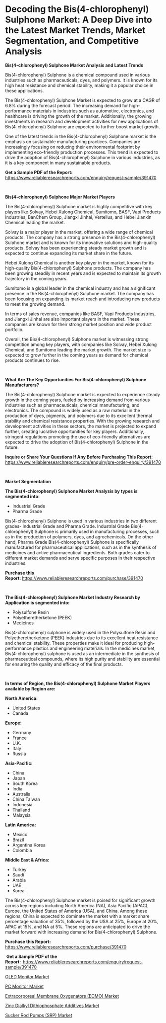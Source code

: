 <p><h1>Decoding the Bis(4-chlorophenyl) Sulphone Market: A Deep Dive into the Latest Market Trends, Market Segmentation, and Competitive Analysis</h1></p><p><strong>Bis(4-chlorophenyl) Sulphone Market Analysis and Latest Trends</strong></p>
<p><p>Bis(4-chlorophenyl) Sulphone is a chemical compound used in various industries such as pharmaceuticals, dyes, and polymers. It is known for its high heat resistance and chemical stability, making it a popular choice in these applications.</p><p>The Bis(4-chlorophenyl) Sulphone Market is expected to grow at a CAGR of 6.8% during the forecast period. The increasing demand for high-performance materials in industries such as automotive, electronics, and healthcare is driving the growth of the market. Additionally, the growing investments in research and development activities for new applications of Bis(4-chlorophenyl) Sulphone are expected to further boost market growth.</p><p>One of the latest trends in the Bis(4-chlorophenyl) Sulphone market is the emphasis on sustainable manufacturing practices. Companies are increasingly focusing on reducing their environmental footprint by implementing eco-friendly production processes. This trend is expected to drive the adoption of Bis(4-chlorophenyl) Sulphone in various industries, as it is a key component in many sustainable products.</p></p>
<p><strong>Get a Sample PDF of the Report:&nbsp;</strong> <a href="https://www.reliableresearchreports.com/enquiry/request-sample/391470">https://www.reliableresearchreports.com/enquiry/request-sample/391470</a></p>
<p>&nbsp;</p>
<p><strong>Bis(4-chlorophenyl) Sulphone Major Market Players</strong></p>
<p><p>The Bis(4-chlorophenyl) Sulphone market is highly competitive with key players like Solvay, Hebei Xulong Chemical, Sumitomo, BASF, Vapi Products Industries, BanChem Group, Jiangxi Jinhai, Vertellus, and Hebei Jianxin Chemical leading the market. </p><p>Solvay is a major player in the market, offering a wide range of chemical products. The company has a strong presence in the Bis(4-chlorophenyl) Sulphone market and is known for its innovative solutions and high-quality products. Solvay has been experiencing steady market growth and is expected to continue expanding its market share in the future.</p><p>Hebei Xulong Chemical is another key player in the market, known for its high-quality Bis(4-chlorophenyl) Sulphone products. The company has been growing steadily in recent years and is expected to maintain its growth trajectory in the coming years.</p><p>Sumitomo is a global leader in the chemical industry and has a significant presence in the Bis(4-chlorophenyl) Sulphone market. The company has been focusing on expanding its market reach and introducing new products to meet the growing demand.</p><p>In terms of sales revenue, companies like BASF, Vapi Products Industries, and Jiangxi Jinhai are also important players in the market. These companies are known for their strong market position and wide product portfolio.</p><p>Overall, the Bis(4-chlorophenyl) Sulphone market is witnessing strong competition among key players, with companies like Solvay, Hebei Xulong Chemical, and Sumitomo leading the market growth. The market size is expected to grow further in the coming years as demand for chemical products continues to rise.</p></p>
<p>&nbsp;</p>
<p><strong>What Are The Key Opportunities For Bis(4-chlorophenyl) Sulphone Manufacturers?</strong></p>
<p><p>The Bis(4-chlorophenyl) Sulphone market is expected to experience steady growth in the coming years, fueled by increasing demand from various industries such as pharmaceuticals, chemical manufacturing, and electronics. The compound is widely used as a raw material in the production of dyes, pigments, and polymers due to its excellent thermal stability and chemical resistance properties. With the growing research and development activities in these sectors, the market is projected to expand further, creating lucrative opportunities for key players. Additionally, stringent regulations promoting the use of eco-friendly alternatives are expected to drive the adoption of Bis(4-chlorophenyl) Sulphone in the future.</p></p>
<p><strong>Inquire or Share Your Questions If Any Before Purchasing This Report:</strong> <a href="https://www.reliableresearchreports.com/enquiry/pre-order-enquiry/391470">https://www.reliableresearchreports.com/enquiry/pre-order-enquiry/391470</a></p>
<p>&nbsp;</p>
<p><strong>Market Segmentation</strong></p>
<p><strong>The Bis(4-chlorophenyl) Sulphone Market Analysis by types is segmented into:</strong></p>
<p><ul><li>Industrial Grade</li><li>Pharma Grade</li></ul></p>
<p><p>Bis(4-chlorophenyl) Sulphone is used in various industries in two different grades- Industrial Grade and Pharma Grade. Industrial Grade Bis(4-chlorophenyl) Sulphone is primarily used in manufacturing processes, such as in the production of polymers, dyes, and agrochemicals. On the other hand, Pharma Grade Bis(4-chlorophenyl) Sulphone is specifically manufactured for pharmaceutical applications, such as in the synthesis of medicines and active pharmaceutical ingredients. Both grades cater to different market demands and serve specific purposes in their respective industries.</p></p>
<p><strong>Purchase this Report:&nbsp;</strong><a href="https://www.reliableresearchreports.com/purchase/391470">https://www.reliableresearchreports.com/purchase/391470</a></p>
<p>&nbsp;</p>
<p><strong>The Bis(4-chlorophenyl) Sulphone Market Industry Research by Application is segmented into:</strong></p>
<p><ul><li>Polysulfone Resin</li><li>Polyetheretherketone (PEEK)</li><li>Medicines</li></ul></p>
<p><p>Bis(4-chlorophenyl) sulphone is widely used in the Polysulfone Resin and Polyetheretherketone (PEEK) industries due to its excellent heat resistance and chemical stability. These properties make it ideal for producing high-performance plastics and engineering materials. In the medicines market, Bis(4-chlorophenyl) sulphone is used as an intermediate in the synthesis of pharmaceutical compounds, where its high purity and stability are essential for ensuring the quality and efficacy of the final products.</p></p>
<p>&nbsp;</p>
<p><strong>In terms of Region, the Bis(4-chlorophenyl) Sulphone Market Players available by Region are:</strong></p>
<p>
    <p> <strong> North America: </strong>
        <ul>
            <li>United States</li>
            <li>Canada</li>
        </ul>
        </p> 
    <p> <strong> Europe: </strong>
        <ul>
            <li>Germany</li>
            <li>France</li>
            <li>U.K.</li>
            <li>Italy</li>
            <li>Russia</li>
        </ul>
        </p> 
    <p> <strong> Asia-Pacific: </strong>
        <ul>
            <li>China</li>
            <li>Japan</li>
            <li>South Korea</li>
            <li>India</li>
            <li>Australia</li>
            <li>China Taiwan</li>
            <li>Indonesia</li>
            <li>Thailand</li>
            <li>Malaysia</li>
        </ul>
        </p> 
    <p> <strong> Latin America: </strong>
        <ul>
            <li>Mexico</li>
            <li>Brazil</li>
            <li>Argentina Korea</li>
            <li>Colombia</li>
        </ul>
        </p> 
    <p> <strong> Middle East & Africa: </strong>
        <ul>
            <li>Turkey</li>
            <li>Saudi</li>
            <li>Arabia</li>
            <li>UAE</li>
            <li>Korea</li>
        </ul>
    </p>
    </p>
<p><p>The Bis(4-chlorophenyl) Sulphone market is poised for significant growth across key regions including North America (NA), Asia Pacific (APAC), Europe, the United States of America (USA), and China. Among these regions, China is expected to dominate the market with a market share percentage valuation of 35%, followed by the USA at 25%, Europe at 20%, APAC at 15%, and NA at 5%. These regions are anticipated to drive the market forward with increasing demand for Bis(4-chlorophenyl) Sulphone.</p></p>
<p><strong>Purchase this Report: </strong><a href="https://www.reliableresearchreports.com/purchase/391470">https://www.reliableresearchreports.com/purchase/391470</a></p>
<p>&nbsp;<strong>Get a Sample PDF of the Report:&nbsp;&nbsp;</strong><a href="https://www.reliableresearchreports.com/enquiry/request-sample/391470">https://www.reliableresearchreports.com/enquiry/request-sample/391470</a></p>
<p><strong></strong></p>
<p><p><a href="https://view.publitas.com/reportprime-1/oled-monitor-market-research-report-provides-thorough-industry-overview-which-offers-an-in-depth-analysis-of-product-trends-and-new-market-divisions/">OLED Monitor Market</a></p><p><a href="https://view.publitas.com/reportprime-1/pc-monitor-market-insights-market-players-and-forecast-till-2031/">PC Monitor Market</a></p><p><a href="https://silk-columnist-571.notion.site/Extracorporeal-Membrane-Oxygenators-ECMO-Market-Dynamics-2024-2031-Also-about-Its-Market-Trends--6f2bde416b6446cda9212bdbf051e942">Extracorporeal Membrane Oxygenators (ECMO) Market</a></p><p><a href="https://cat-emmental-94b.notion.site/Zinc-Dialkyl-Dithiophosphate-Additives-Market-Size-Focuses-on-Market-Dynamics-In-Depth-Analysis-and-7b29ea3c52504962bc6d119c1740c058">Zinc Dialkyl Dithiophosphate Additives Market</a></p><p><a href="https://cat-emmental-94b.notion.site/Sucker-Rod-Pumps-SRP-Market-Size-Share-Trends-Analysis-Report-By-Material-By-Type-By-End-user-68277210144249cea0c61f7694a16e76">Sucker Rod Pumps (SRP) Market</a></p></p>